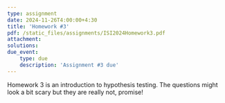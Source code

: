 ```yaml
---
type: assignment
date: 2024-11-26T4:00:00+4:30
title: 'Homework #3'
pdf: /static_files/assignments/ISI2024Homework3.pdf
attachment: 
solutions: 
due_event: 
    type: due
    description: 'Assignment #3 due'
---
```

Homework 3 is an introduction to hypothesis testing. The questions might look a bit scary but they are really not, promise!
